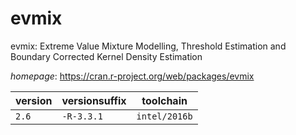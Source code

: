 # evmix

evmix: Extreme Value Mixture Modelling,  Threshold Estimation and Boundary Corrected Kernel Density Estimation

*homepage*: <https://cran.r-project.org/web/packages/evmix>

version | versionsuffix | toolchain
--------|---------------|----------
``2.6`` | ``-R-3.3.1`` | ``intel/2016b``
